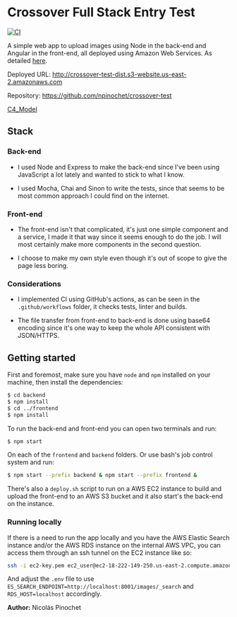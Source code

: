 # Crossover Full Stack Entry Test

[![CI](https://github.com/npinochet/crossover-test/workflows/CI/badge.svg)](https://github.com/npinochet/crossover-test/actions)

A simple web app to upload images using Node in the back-end and Angular in the front-end, all deployed using Amazon Web Services. As detailed [here](https://docs.google.com/document/d/1Sdc_vAShKVCY-lSkFg9-6-YUYvv3pma419sucMo7vd0/edit#bookmark=id.a7axd1qcy23).

Deployed URL: http://crossover-test-dist.s3-website.us-east-2.amazonaws.com

Repository: https://github.com/npinochet/crossover-test

[C4_Model](./docs/C4_model.png)

## Stack
### Back-end

* I used Node and Express to make the back-end since I've been using JavaScript a lot lately and wanted to stick to what I know.

* I used Mocha, Chai and Sinon to write the tests, since that seems to be most common approach I could find on the internet.

### Front-end

* The front-end isn't that complicated, it's just one simple component and a service, I made it that way since it seems enough to do the job. I will most certainly make more components in the second question.

* I choose to make my own style even though it's out of scope to give the page less boring.

### Considerations

* I implemented CI using GitHub's actions, as can be seen in the `.github/workflows` folder, it checks tests, linter and builds.

* The file transfer from front-end to back-end is done using base64 encoding since it's one way to keep the whole API consistent with JSON/HTTPS.

## Getting started

First and foremost, make sure you have `node` and `npm` installed on your machine, then install the dependencies:
```bash
$ cd backend
$ npm install
$ cd ../frontend
$ npm install
```

To run the back-end and front-end you can open two terminals and run:
```bash
$ npm start
````
On each of the `frontend` and `backend` folders. Or use bash's job control system and run:
```bash
$ npm start --prefix backend & npm start --prefix frontend &
```
There's also a `deploy.sh` script to run on a AWS EC2 instance to build and upload the front-end to an AWS S3 bucket and it also start's the back-end on the instance.

### Running locally

If there is a need to run the app locally and you have the AWS Elastic Search instance and/or the AWS RDS instance on the internal AWS VPC, you can access them through an ssh tunnel on the EC2 instance like so:
```bash
ssh -i ec2-key.pem ec2_user@ec2-18-222-149-250.us-east-2.compute.amazonaws.com -L 8001:vpc-crossover-bmb3metkdfnofvrbu7vxkmkpaa.us-east-2.es.amazonaws.com:80 -L 3306:database-crossover.cyou7lbdmw0u.us-east-2.rds.amazonaws.com:3306
```

And adjust the `.env` file to use `ES_SEARCH_ENDPOINT=http://localhost:8001/images/_search` and `RDS_HOST=localhost` accordingly.

**Author:** Nicolás Pinochet
